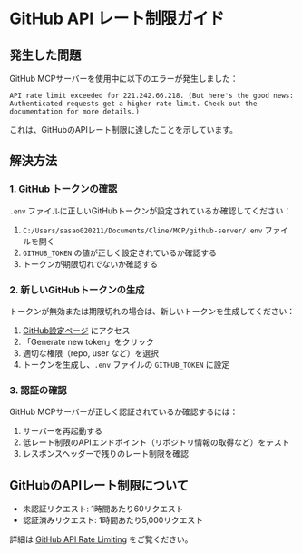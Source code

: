 # GitHub API レート制限ガイド

## 発生した問題

GitHub MCPサーバーを使用中に以下のエラーが発生しました：

```
API rate limit exceeded for 221.242.66.218. (But here's the good news: Authenticated requests get a higher rate limit. Check out the documentation for more details.)
```

これは、GitHubのAPIレート制限に達したことを示しています。

## 解決方法

### 1. GitHub トークンの確認

`.env` ファイルに正しいGitHubトークンが設定されているか確認してください：

1. `C:/Users/sasao020211/Documents/Cline/MCP/github-server/.env` ファイルを開く
2. `GITHUB_TOKEN` の値が正しく設定されているか確認する
3. トークンが期限切れでないか確認する

### 2. 新しいGitHubトークンの生成

トークンが無効または期限切れの場合は、新しいトークンを生成してください：

1. [GitHub設定ページ](https://github.com/settings/tokens) にアクセス
2. 「Generate new token」をクリック
3. 適切な権限（repo, user など）を選択
4. トークンを生成し、`.env` ファイルの `GITHUB_TOKEN` に設定

### 3. 認証の確認

GitHub MCPサーバーが正しく認証されているか確認するには：

1. サーバーを再起動する
2. 低レート制限のAPIエンドポイント（リポジトリ情報の取得など）をテスト
3. レスポンスヘッダーで残りのレート制限を確認

## GitHubのAPIレート制限について

- 未認証リクエスト: 1時間あたり60リクエスト
- 認証済みリクエスト: 1時間あたり5,000リクエスト

詳細は [GitHub API Rate Limiting](https://docs.github.com/rest/overview/resources-in-the-rest-api#rate-limiting) をご覧ください。
